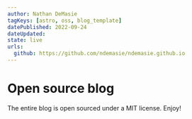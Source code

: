 ```yaml
---
author: Nathan DeMasie
tagKeys: [astro, oss, blog_template]
datePublished: 2022-09-24
dateUpdated:
state: live
urls:
  github: https://github.com/ndemasie/ndemasie.github.io
---
```


# Open source blog

The entire blog is open sourced under a MIT license. Enjoy!
